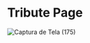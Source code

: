 # Tribute Page

![Captura de Tela (175)](https://user-images.githubusercontent.com/76259118/219158638-c17bd6a1-536b-4bc9-a555-ab924e742517.png)

